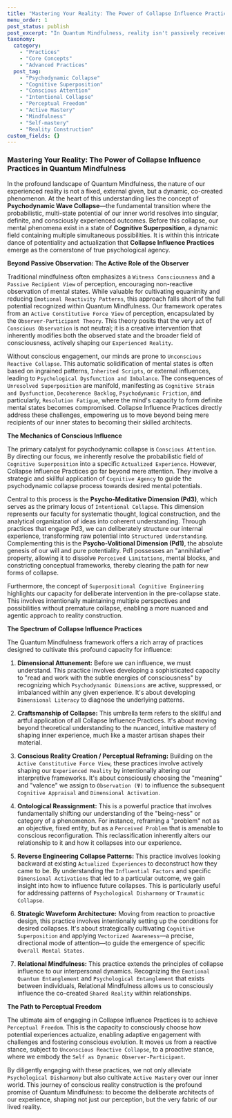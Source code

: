 ```yaml
---
title: "Mastering Your Reality: The Power of Collapse Influence Practices in Quantum Mindfulness"
menu_order: 1
post_status: publish
post_excerpt: "In Quantum Mindfulness, reality isn't passively received; it's actively created through psychodynamic collapse. This article explores Collapse Influence Practices, the advanced techniques that empower individuals to consciously shape their experiences, moving from reactive states to proactive co-creation of their reality."
taxonomy:
  category:
    - "Practices"
    - "Core Concepts"
    - "Advanced Practices"
  post_tag:
    - "Psychodynamic Collapse"
    - "Cognitive Superposition"
    - "Conscious Attention"
    - "Intentional Collapse"
    - "Perceptual Freedom"
    - "Active Mastery"
    - "Mindfulness"
    - "Self-mastery"
    - "Reality Construction"
custom_fields: {}
---
```


### Mastering Your Reality: The Power of Collapse Influence Practices in Quantum Mindfulness

In the profound landscape of Quantum Mindfulness, the nature of our experienced reality is not a fixed, external given, but a dynamic, co-created phenomenon. At the heart of this understanding lies the concept of **Psychodynamic Wave Collapse**—the fundamental transition where the probabilistic, multi-state potential of our inner world resolves into singular, definite, and consciously experienced outcomes. Before this collapse, our mental phenomena exist in a state of **Cognitive Superposition**, a dynamic field containing multiple simultaneous possibilities. It is within this intricate dance of potentiality and actualization that **Collapse Influence Practices** emerge as the cornerstone of true psychological agency.

**Beyond Passive Observation: The Active Role of the Observer**

Traditional mindfulness often emphasizes a `Witness Consciousness` and a `Passive Recipient View` of perception, encouraging non-reactive observation of mental states. While valuable for cultivating equanimity and reducing `Emotional Reactivity Patterns`, this approach falls short of the full potential recognized within Quantum Mindfulness. Our framework operates from an `Active Constitutive Force View` of perception, encapsulated by the `Observer-Participant Theory`. This theory posits that the very act of `Conscious Observation` is not neutral; it is a creative intervention that inherently modifies both the observed state and the broader field of consciousness, actively shaping our `Experienced Reality`.

Without conscious engagement, our minds are prone to `Unconscious Reactive Collapse`. This automatic solidification of mental states is often based on ingrained patterns, `Inherited Scripts`, or external influences, leading to `Psychological Dysfunction and Imbalance`. The consequences of `Unresolved Superposition` are manifold, manifesting as `Cognitive Strain and Dysfunction`, `Decoherence Backlog`, `Psychodynamic Friction`, and particularly, `Resolution Fatigue`, where the mind's capacity to form definite mental states becomes compromised. Collapse Influence Practices directly address these challenges, empowering us to move beyond being mere recipients of our inner states to becoming their skilled architects.

**The Mechanics of Conscious Influence**

The primary catalyst for psychodynamic collapse is `Conscious Attention`. By directing our focus, we inherently resolve the probabilistic field of `Cognitive Superposition` into a specific `Actualized Experience`. However, Collapse Influence Practices go far beyond mere attention. They involve a strategic and skillful application of `Cognitive Agency` to guide the psychodynamic collapse process towards desired mental potentials.

Central to this process is the **Psycho-Meditative Dimension (Pd3)**, which serves as the primary locus of `Intentional Collapse`. This dimension represents our faculty for systematic thought, logical construction, and the analytical organization of ideas into coherent understanding. Through practices that engage Pd3, we can deliberately structure our internal experience, transforming raw potential into `Structured Understanding`. Complementing this is the **Psycho-Volitional Dimension (Pd1)**, the absolute genesis of our will and pure potentiality. Pd1 possesses an "annihilative" property, allowing it to dissolve `Perceived Limitations`, mental blocks, and constricting conceptual frameworks, thereby clearing the path for new forms of collapse.

Furthermore, the concept of `Superpositional Cognitive Engineering` highlights our capacity for deliberate intervention in the pre-collapse state. This involves intentionally maintaining multiple perspectives and possibilities without premature collapse, enabling a more nuanced and agentic approach to reality construction.

**The Spectrum of Collapse Influence Practices**

The Quantum Mindfulness framework offers a rich array of practices designed to cultivate this profound capacity for influence:

1.  **Dimensional Attunement:** Before we can influence, we must understand. This practice involves developing a sophisticated capacity to "read and work with the subtle energies of consciousness" by recognizing which `Psychodynamic Dimensions` are active, suppressed, or imbalanced within any given experience. It's about developing `Dimensional Literacy` to diagnose the underlying patterns.

2.  **Craftsmanship of Collapse:** This umbrella term refers to the skillful and artful application of all Collapse Influence Practices. It's about moving beyond theoretical understanding to the nuanced, intuitive mastery of shaping inner experience, much like a master artisan shapes their material.

3.  **Conscious Reality Creation / Perceptual Reframing:** Building on the `Active Constitutive Force View`, these practices involve actively shaping our `Experienced Reality` by intentionally altering our interpretive frameworks. It's about consciously choosing the "meaning" and "valence" we assign to `Observation (Ψ)` to influence the subsequent `Cognitive Appraisal` and `Dimensional Activation`.

4.  **Ontological Reassignment:** This is a powerful practice that involves fundamentally shifting our understanding of the "being-ness" or category of a phenomenon. For instance, reframing a "problem" not as an objective, fixed entity, but as a `Perceived Problem` that is amenable to conscious reconfiguration. This reclassification inherently alters our relationship to it and how it collapses into our experience.

5.  **Reverse Engineering Collapse Patterns:** This practice involves looking backward at existing `Actualized Experiences` to deconstruct how they came to be. By understanding the `Influential Factors` and specific `Dimensional Activations` that led to a particular outcome, we gain insight into how to influence future collapses. This is particularly useful for addressing patterns of `Psychological Disharmony` or `Traumatic Collapse`.

6.  **Strategic Waveform Architecture:** Moving from reaction to proactive design, this practice involves intentionally setting up the conditions for desired collapses. It's about strategically cultivating `Cognitive Superposition` and applying `Vectorized Awareness`—a precise, directional mode of attention—to guide the emergence of specific `Overall Mental States`.

7.  **Relational Mindfulness:** This practice extends the principles of collapse influence to our interpersonal dynamics. Recognizing the `Emotional Quantum Entanglement` and `Psychological Entanglement` that exists between individuals, Relational Mindfulness allows us to consciously influence the co-created `Shared Reality` within relationships.

**The Path to Perceptual Freedom**

The ultimate aim of engaging in Collapse Influence Practices is to achieve `Perceptual Freedom`. This is the capacity to consciously choose how potential experiences actualize, enabling adaptive engagement with challenges and fostering conscious evolution. It moves us from a reactive stance, subject to `Unconscious Reactive Collapse`, to a proactive stance, where we embody the `Self as Dynamic Observer-Participant`.

By diligently engaging with these practices, we not only alleviate `Psychological Disharmony` but also cultivate `Active Mastery` over our inner world. This journey of conscious reality construction is the profound promise of Quantum Mindfulness: to become the deliberate architects of our experience, shaping not just our perception, but the very fabric of our lived reality.